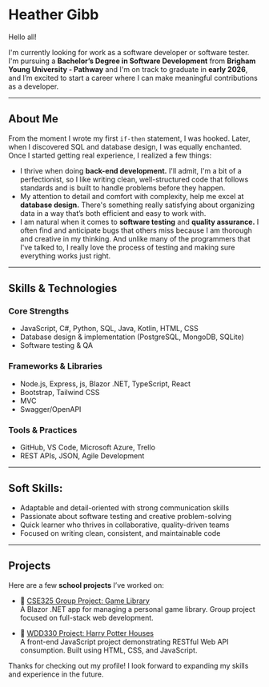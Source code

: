 # Heather Gibb
Hello all! 

I'm currently looking for work as a software developer or software tester. I'm pursuing a **Bachelor’s Degree in Software Development** from **Brigham Young University - Pathway** and I'm on track to graduate in **early 2026**, and I’m excited to start a career where I can make meaningful contributions as a developer.

---

## About Me

From the moment I wrote my first `if-then` statement, I was hooked. Later, when I discovered SQL and database design, I was equally enchanted. Once I started getting real experience, I realized a few things:

- I thrive when doing **back-end development.** I'll admit, I'm a bit of a perfectionist, so I like writing clean, well-structured code that follows standards and is built to handle problems before they happen.
- My attention to detail and comfort with complexity, help me excel at **database design.** There's something really satisfying about organizing data in a way that’s both efficient and easy to work with.
- I am natural when it comes to **software testing** and **quality assurance.** I often find and anticipate bugs that others miss because I am thorough and creative in my thinking. And unlike many of the programmers that I've talked to, I really love the process of testing and making sure everything works just right.

---

## Skills & Technologies

### Core Strengths
- JavaScript, C#, Python, SQL, Java, Kotlin, HTML, CSS
- Database design & implementation (PostgreSQL, MongoDB, SQLite)
- Software testing & QA

### Frameworks & Libraries
- Node.js, Express, js, Blazor .NET, TypeScript, React
- Bootstrap, Tailwind CSS
- MVC
- Swagger/OpenAPI 

### Tools & Practices
- GitHub, VS Code, Microsoft Azure, Trello
- REST APIs, JSON, Agile Development

---

## Soft Skills:

- Adaptable and detail-oriented with strong communication skills  
- Passionate about software testing and creative problem-solving  
- Quick learner who thrives in collaborative, quality-driven teams  
- Focused on writing clean, consistent, and maintainable code 

---

## Projects

Here are a few **school projects** I’ve worked on:

- 🔗 [CSE325 Group Project: Game Library](https://github.com/heathergibb/GameLibrary/tree/main)  
  A Blazor .NET app for managing a personal game library. Group project focused on full-stack web development.

- 🔗 [WDD330 Project: Harry Potter Houses](https://github.com/heathergibb/HarryPotter)  
  A front-end JavaScript project demonstrating RESTful Web API consumption. Built using HTML, CSS, and JavaScript.
 
Thanks for checking out my profile! I look forward to expanding my skills and experience in the future.
